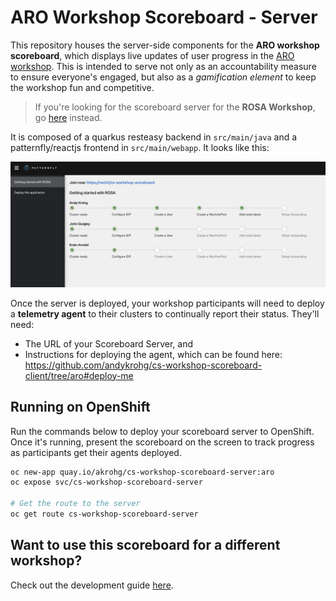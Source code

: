 # ARO Workshop Scoreboard - Server
This repository houses the server-side components for the **ARO workshop scoreboard**, which displays live updates of user progress in the [ARO workshop](https://aroworkshop.io). This is intended to serve not only as an accountability measure to ensure everyone's engaged, but also as a *gamification element* to keep the workshop fun and competitive.

> If you're looking for the scoreboard server for the **ROSA Workshop**, go [here](https://github.com/andykrohg/cs-workshop-scoreboard-server/tree/rosa) instead.

It is composed of a quarkus resteasy backend in `src/main/java` and a patternfly/reactjs frontend in `src/main/webapp`. It looks like this:

![Server View](images/server_view.png)

Once the server is deployed, your workshop participants will need to deploy a **telemetry agent** to their clusters to continually report their status. They'll need:
* The URL of your Scoreboard Server, and
* Instructions for deploying the agent, which can be found here: https://github.com/andykrohg/cs-workshop-scoreboard-client/tree/aro#deploy-me

## Running on OpenShift
Run the commands below to deploy your scoreboard server to OpenShift. Once it's running, present the scoreboard on the screen to track progress as participants get their agents deployed.
```bash
oc new-app quay.io/akrohg/cs-workshop-scoreboard-server:aro
oc expose svc/cs-workshop-scoreboard-server

# Get the route to the server
oc get route cs-workshop-scoreboard-server
```

## Want to use this scoreboard for a different workshop?
Check out the development guide [here](DEVELOPMENT.md).
